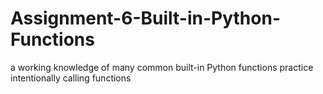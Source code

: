 # Assignment-6-Built-in-Python-Functions
a working knowledge of many common built-in Python functions  practice intentionally calling functions
